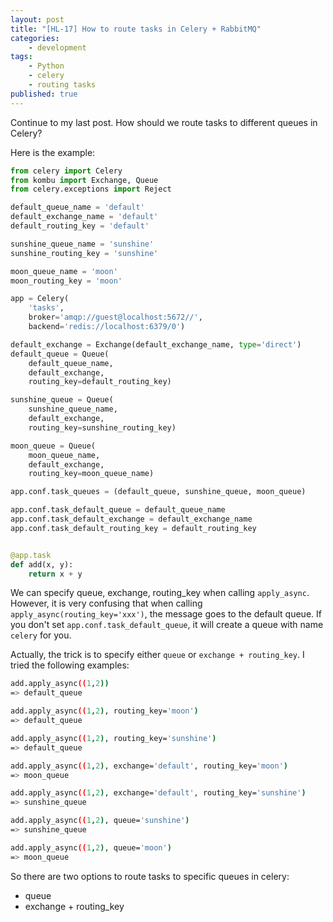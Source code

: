 ```yaml
---
layout: post
title: "[HL-17] How to route tasks in Celery + RabbitMQ"
categories: 
    - development
tags: 
    - Python
    - celery
    - routing tasks
published: true
---
```


Continue to my last post. How should we route tasks to different queues in Celery? 

Here is the example: 

```python
from celery import Celery
from kombu import Exchange, Queue
from celery.exceptions import Reject

default_queue_name = 'default'
default_exchange_name = 'default'
default_routing_key = 'default'

sunshine_queue_name = 'sunshine'
sunshine_routing_key = 'sunshine'

moon_queue_name = 'moon'
moon_routing_key = 'moon'

app = Celery(
    'tasks',
    broker='amqp://guest@localhost:5672//',
    backend='redis://localhost:6379/0')

default_exchange = Exchange(default_exchange_name, type='direct')
default_queue = Queue(
    default_queue_name,
    default_exchange,
    routing_key=default_routing_key)

sunshine_queue = Queue(
    sunshine_queue_name,
    default_exchange,
    routing_key=sunshine_routing_key)

moon_queue = Queue(
    moon_queue_name,
    default_exchange,
    routing_key=moon_queue_name)

app.conf.task_queues = (default_queue, sunshine_queue, moon_queue)

app.conf.task_default_queue = default_queue_name
app.conf.task_default_exchange = default_exchange_name
app.conf.task_default_routing_key = default_routing_key


@app.task
def add(x, y):
    return x + y
```

We can specify queue, exchange, routing_key when calling `apply_async`. However, it is very confusing that when calling `apply_async(routing_key='xxx')`, the message goes to the default queue. If you don't set `app.conf.task_default_queue`, it will create a queue with name `celery` for you. 

Actually, the trick is to specify either `queue` or `exchange + routing_key`. I tried the following examples: 

```bash
add.apply_async((1,2)) 
=> default_queue

add.apply_async((1,2), routing_key='moon')
=> default_queue

add.apply_async((1,2), routing_key='sunshine')
=> default_queue

add.apply_async((1,2), exchange='default', routing_key='moon') 
=> moon_queue

add.apply_async((1,2), exchange='default', routing_key='sunshine') 
=> sunshine_queue

add.apply_async((1,2), queue='sunshine') 
=> sunshine_queue

add.apply_async((1,2), queue='moon') 
=> moon_queue
```

So there are two options to route tasks to specific queues in celery: 
* queue
* exchange + routing_key
